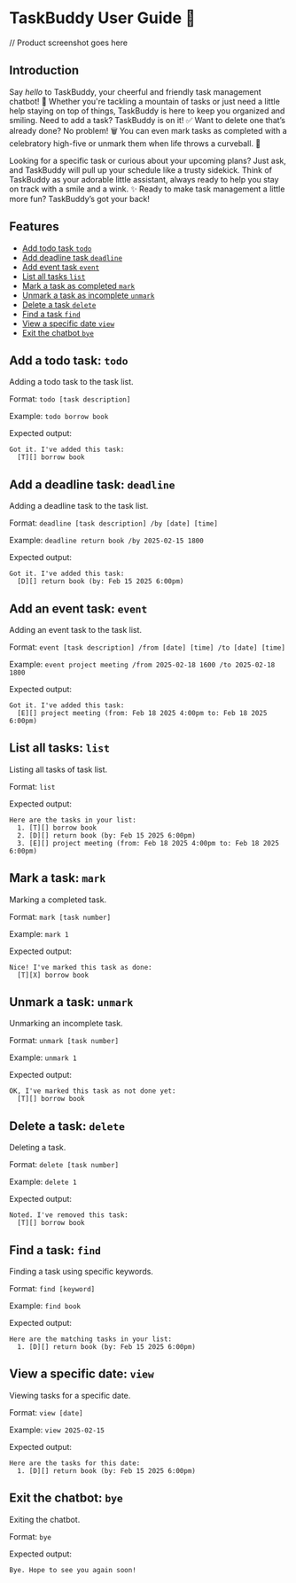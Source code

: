 # TaskBuddy User Guide 🤖

// Product screenshot goes here

## Introduction
Say _hello_ to TaskBuddy, your cheerful and friendly task management chatbot! 🌟 Whether you're tackling a mountain of tasks or just need a little help staying on top of things, TaskBuddy is here to keep you organized and smiling. Need to add a task? TaskBuddy is on it! ✅ Want to delete one that’s already done? No problem! 🗑️ You can even mark tasks as completed with a celebratory high-five or unmark them when life throws a curveball. 💫

Looking for a specific task or curious about your upcoming plans? Just ask, and TaskBuddy will pull up your schedule like a trusty sidekick. Think of TaskBuddy as your adorable little assistant, always ready to help you stay on track with a smile and a wink. ✨ Ready to make task management a little more fun? TaskBuddy’s got your back!

## Features
- [Add todo task `todo`](#todo)
- [Add deadline task `deadline`](#deadline)
- [Add event task `event`](#event)
- [List all tasks `list`](#list)
- [Mark a task as completed `mark`](#mark)
- [Unmark a task as incomplete `unmark`](#unmark)
- [Delete a task `delete`](#delete)
- [Find a task `find`](#find)
- [View a specific date `view`](#view)
- [Exit the chatbot `bye`](#bye)

## Add a todo task: `todo`
<a id="todo"></a>
Adding a todo task to the task list.

Format: `todo [task description]`

Example: `todo borrow book`

Expected output:
```
Got it. I've added this task:
  [T][] borrow book
```
## Add a deadline task: `deadline`
<a id="deadline"></a>
Adding a deadline task to the task list.

Format: `deadline [task description] /by [date] [time]`

Example: `deadline return book /by 2025-02-15 1800`

Expected output:
```
Got it. I've added this task:
  [D][] return book (by: Feb 15 2025 6:00pm)
```

## Add an event task: `event`
<a id="event"></a>
Adding an event task to the task list.

Format: `event [task description] /from [date] [time] /to [date] [time]`

Example: `event project meeting /from 2025-02-18 1600 /to 2025-02-18 1800`

Expected output:
```
Got it. I've added this task:
  [E][] project meeting (from: Feb 18 2025 4:00pm to: Feb 18 2025 6:00pm)
```

## List all tasks: `list`
<a id="list"></a>
Listing all tasks of task list.

Format: `list`

Expected output:

```
Here are the tasks in your list:
  1. [T][] borrow book
  2. [D][] return book (by: Feb 15 2025 6:00pm)
  3. [E][] project meeting (from: Feb 18 2025 4:00pm to: Feb 18 2025 6:00pm)
```

## Mark a task: `mark`
<a id="mark"></a>
Marking a completed task.

Format: `mark [task number]`

Example: `mark 1`

Expected output:
```
Nice! I've marked this task as done:
  [T][X] borrow book
```

## Unmark a task: `unmark`
<a id="unmark"></a>
Unmarking an incomplete task.

Format: `unmark [task number]`

Example: `unmark 1`

Expected output:
```
OK, I've marked this task as not done yet:
  [T][] borrow book
```

## Delete a task: `delete`
<a id="delete"></a>
Deleting a task.

Format: `delete [task number]`

Example: `delete 1`

Expected output:
```
Noted. I've removed this task:
  [T][] borrow book
```

## Find a task: `find`
<a id="find"></a>
Finding a task using specific keywords.

Format: `find [keyword]`

Example: `find book`

Expected output:

```
Here are the matching tasks in your list:
  1. [D][] return book (by: Feb 15 2025 6:00pm)
```


## View a specific date: `view`
<a id="view"></a>
Viewing tasks for a specific date.

Format: `view [date]`

Example: `view 2025-02-15`

Expected output:
```
Here are the tasks for this date:
  1. [D][] return book (by: Feb 15 2025 6:00pm)
```

## Exit the chatbot: `bye`
<a id="bye"></a>
Exiting the chatbot.

Format: `bye`

Expected output:
```
Bye. Hope to see you again soon!
```
